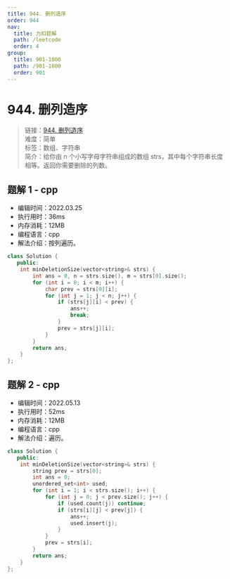 ```yaml
---
title: 944. 删列造序
order: 944
nav:
  title: 力扣题解
  path: /leetcode
  order: 4
group:
  title: 901-1000
  path: /901-1000
  order: 901
---
```


# 944. 删列造序

> 链接：[944. 删列造序](https://leetcode-cn.com/problems/delete-columns-to-make-sorted/)  
> 难度：简单  
> 标签：数组、字符串  
> 简介：给你由 n 个小写字母字符串组成的数组 strs，其中每个字符串长度相等。返回你需要删除的列数。

## 题解 1 - cpp

- 编辑时间：2022.03.25
- 执行用时：36ms
- 内存消耗：12MB
- 编程语言：cpp
- 解法介绍：按列遍历。

```cpp
class Solution {
   public:
    int minDeletionSize(vector<string>& strs) {
        int ans = 0, n = strs.size(), m = strs[0].size();
        for (int i = 0; i < m; i++) {
            char prev = strs[0][i];
            for (int j = 1; j < n; j++) {
                if (strs[j][i] < prev) {
                    ans++;
                    break;
                }
                prev = strs[j][i];
            }
        }
        return ans;
    }
};
```
## 题解 2 - cpp
- 编辑时间：2022.05.13
- 执行用时：52ms
- 内存消耗：12MB
- 编程语言：cpp
- 解法介绍：遍历。
```cpp
class Solution {
   public:
    int minDeletionSize(vector<string>& strs) {
        string prev = strs[0];
        int ans = 0;
        unordered_set<int> used;
        for (int i = 1; i < strs.size(); i++) {
            for (int j = 0; j < prev.size(); j++) {
                if (used.count(j)) continue;
                if (strs[i][j] < prev[j]) {
                    ans++;
                    used.insert(j);
                }
            }
            prev = strs[i];
        }
        return ans;
    }
};
```
